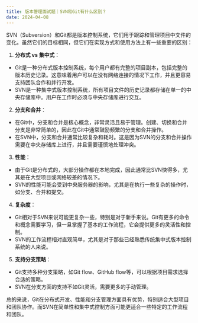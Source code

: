 ```yaml
---
title: 版本管理面试题｜SVN和Git有什么区别？
date: 2024-04-08
---
```

SVN（Subversion）和Git都是版本控制系统，它们用于跟踪和管理项目中文件的变化。虽然它们的目标相同，但它们在实现方式和使用方法上有一些重要的区别：

1.  **分布式 vs 集中式**：
- Git是一种分布式版本控制系统，每个用户都有完整的项目副本，包括完整的版本历史记录。这意味着用户可以在没有网络连接的情况下工作，并且更容易支持团队合作和并行开发。
- SVN是一种集中式版本控制系统，所有项目文件的历史记录都存储在单一的中央存储库中。用户在工作时必须与中央存储库进行交互。
2.  **分支和合并**：
- 在Git中，分支和合并是核心概念，非常灵活且易于管理。创建、切换和合并分支是非常简单的，因此在Git中通常鼓励频繁的分支和合并操作。
- 在SVN中，分支和合并通常比较复杂和耗时。这是因为SVN的分支和合并操作需要在中央存储库上进行，并且需要谨慎地处理冲突。
3.  **性能**：
- 由于Git是分布式的，大部分操作都在本地完成，因此通常比SVN快得多，尤其是在大型项目或网络较差的情况下。
- SVN的性能可能会受到中央服务器的影响，尤其是在执行一些复杂的操作时，如分支、合并和提交。
4.  **复杂度**：
- Git相对于SVN来说可能更复杂一些，特别是对于新手来说。Git有更多的命令和概念需要学习，但一旦掌握了基本的工作流程，它会提供更多的灵活性和控制。
- SVN的工作流程相对直观简单，尤其是对于那些已经熟悉传统集中式版本控制系统的人来说。
5.  **支持分支策略**：
- Git支持多种分支策略，如Git flow、GitHub flow等，可以根据项目需求选择合适的策略。
- SVN在分支方面的支持不如Git灵活，需要更多的手动管理。

总的来说，Git在分布式开发、性能和分支管理方面具有优势，特别适合大型项目和团队协作。而SVN在简单性和集中式控制方面可能更适合一些特定的工作流程和团队。
